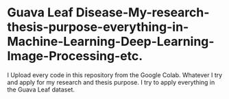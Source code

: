 # Guava Leaf Disease-My-research-thesis-purpose-everything-in-Machine-Learning-Deep-Learning-Image-Processing-etc.
I Upload every code in this repository from the Google Colab. Whatever I try and apply for my research and thesis purpose. I try to apply everything in the Guava Leaf dataset.
